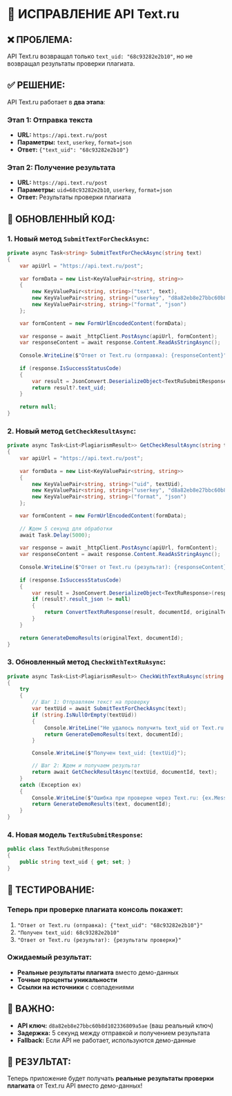 # 🔧 ИСПРАВЛЕНИЕ API Text.ru

## ❌ **ПРОБЛЕМА:**
API Text.ru возвращал только `text_uid: "68c93282e2b10"`, но не возвращал результаты проверки плагиата.

## ✅ **РЕШЕНИЕ:**
API Text.ru работает в **два этапа**:

### **Этап 1: Отправка текста**
- **URL:** `https://api.text.ru/post`
- **Параметры:** `text`, `userkey`, `format=json`
- **Ответ:** `{"text_uid": "68c93282e2b10"}`

### **Этап 2: Получение результата**
- **URL:** `https://api.text.ru/post`
- **Параметры:** `uid=68c93282e2b10`, `userkey`, `format=json`
- **Ответ:** Результаты проверки плагиата

## 🔄 **ОБНОВЛЕННЫЙ КОД:**

### **1. Новый метод `SubmitTextForCheckAsync`:**
```csharp
private async Task<string> SubmitTextForCheckAsync(string text)
{
    var apiUrl = "https://api.text.ru/post";
    
    var formData = new List<KeyValuePair<string, string>>
    {
        new KeyValuePair<string, string>("text", text),
        new KeyValuePair<string, string>("userkey", "d8a82eb8e27bbc60b8d102336809a5ae"),
        new KeyValuePair<string, string>("format", "json")
    };

    var formContent = new FormUrlEncodedContent(formData);
    
    var response = await _httpClient.PostAsync(apiUrl, formContent);
    var responseContent = await response.Content.ReadAsStringAsync();
    
    Console.WriteLine($"Ответ от Text.ru (отправка): {responseContent}");
    
    if (response.IsSuccessStatusCode)
    {
        var result = JsonConvert.DeserializeObject<TextRuSubmitResponse>(responseContent);
        return result?.text_uid;
    }
    
    return null;
}
```

### **2. Новый метод `GetCheckResultAsync`:**
```csharp
private async Task<List<PlagiarismResult>> GetCheckResultAsync(string textUid, int documentId, string originalText)
{
    var apiUrl = "https://api.text.ru/post";
    
    var formData = new List<KeyValuePair<string, string>>
    {
        new KeyValuePair<string, string>("uid", textUid),
        new KeyValuePair<string, string>("userkey", "d8a82eb8e27bbc60b8d102336809a5ae"),
        new KeyValuePair<string, string>("format", "json")
    };

    var formContent = new FormUrlEncodedContent(formData);
    
    // Ждем 5 секунд для обработки
    await Task.Delay(5000);
    
    var response = await _httpClient.PostAsync(apiUrl, formContent);
    var responseContent = await response.Content.ReadAsStringAsync();
    
    Console.WriteLine($"Ответ от Text.ru (результат): {responseContent}");
    
    if (response.IsSuccessStatusCode)
    {
        var result = JsonConvert.DeserializeObject<TextRuResponse>(responseContent);
        if (result?.result_json != null)
        {
            return ConvertTextRuResponse(result, documentId, originalText);
        }
    }
    
    return GenerateDemoResults(originalText, documentId);
}
```

### **3. Обновленный метод `CheckWithTextRuAsync`:**
```csharp
private async Task<List<PlagiarismResult>> CheckWithTextRuAsync(string text, int documentId)
{
    try
    {
        // Шаг 1: Отправляем текст на проверку
        var textUid = await SubmitTextForCheckAsync(text);
        if (string.IsNullOrEmpty(textUid))
        {
            Console.WriteLine("Не удалось получить text_uid от Text.ru API");
            return GenerateDemoResults(text, documentId);
        }

        Console.WriteLine($"Получен text_uid: {textUid}");

        // Шаг 2: Ждем и получаем результат
        return await GetCheckResultAsync(textUid, documentId, text);
    }
    catch (Exception ex)
    {
        Console.WriteLine($"Ошибка при проверке через Text.ru: {ex.Message}");
        return GenerateDemoResults(text, documentId);
    }
}
```

### **4. Новая модель `TextRuSubmitResponse`:**
```csharp
public class TextRuSubmitResponse
{
    public string text_uid { get; set; }
}
```

## 🧪 **ТЕСТИРОВАНИЕ:**

### **Теперь при проверке плагиата консоль покажет:**
1. `"Ответ от Text.ru (отправка): {"text_uid": "68c93282e2b10"}"`
2. `"Получен text_uid: 68c93282e2b10"`
3. `"Ответ от Text.ru (результат): {результаты проверки}"`

### **Ожидаемый результат:**
- **Реальные результаты плагиата** вместо демо-данных
- **Точные проценты уникальности**
- **Ссылки на источники** с совпадениями

## 🔑 **ВАЖНО:**
- **API ключ:** `d8a82eb8e27bbc60b8d102336809a5ae` (ваш реальный ключ)
- **Задержка:** 5 секунд между отправкой и получением результата
- **Fallback:** Если API не работает, используются демо-данные

## 🚀 **РЕЗУЛЬТАТ:**
Теперь приложение будет получать **реальные результаты проверки плагиата** от Text.ru API вместо демо-данных!

